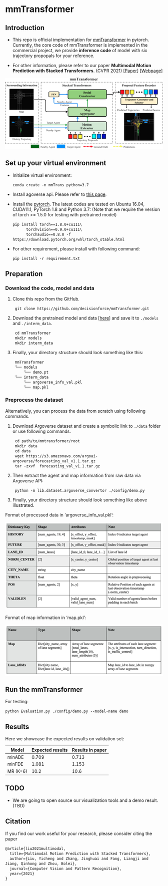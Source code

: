 # mmTransformer

## Introduction

- This repo is official implementation for [mmTransformer](https://github.com/argoai/argoverse-api) in pytorch. Currently, the core code of mmTransformer is implemented in the commercial project, we provide **inference code** of model with six trajectory propopals for your reference. 

- For other information, please refer to our paper **Multimodal Motion Prediction with Stacked Transformers**. (CVPR 2021) [[Paper](https://arxiv.org/pdf/2103.11624.pdf)] [[Webpage](https://decisionforce.github.io/mmTransformer/)]

![img](./figs/model.png)

## Set up your virtual environment

- Initialize virtual environment:

      conda create -n mmTrans python=3.7

- Install agoverse api. Please refer to [this page](https://github.com/argoai/argoverse-api).

- Install the [pytorch](https://pytorch.org/). The latest codes are tested on Ubuntu 16.04, CUDA11.1, PyTorch 1.8 and Python 3.7:
  (Note that we require the version of torch >= 1.5.0 for testing with pretrained model)

      pip install torch==1.8.0+cu111\
            torchvision==0.9.0+cu111\
            torchaudio==0.8.0 -f https://download.pytorch.org/whl/torch_stable.html

- For other requirement, please install with following command:

      pip install -r requirement.txt
    

## Preparation

### Download the code, model and data

1. Clone this repo from the GitHub.

        git clone https://github.com/decisionforce/mmTransformer.git

2. Download the pretrained model and data [[here](https://drive.google.com/file/d/10koDID95zoOnU3pb6AkHAqJInupMScJd/view?usp=sharing)] and save it to `./models` and `./interm_data`.
   
        cd mmTransformer
        mkdir models
        mkdir interm_data

3. Finally, your directory structure should look something like this:

        mmTransformer
        └── models
            └── demo.pt
        └── interm_data
            └── argoverse_info_val.pkl
            └── map.pkl

### Preprocess the dataset

Alternatively, you can process the data from scratch using following commands.

1. Download Argoverse dataset and create a symbolic link to `./data` folder or use following commands.

        cd path/to/mmtransformer/root
        mkdir data
        cd data
        wget https://s3.amazonaws.com/argoai-argoverse/forecasting_val_v1.1.tar.gz 
        tar -zxvf  forecasting_val_v1.1.tar.gz

2. Then extract the agent and map information from raw data via Argoverse API:

        python -m lib.dataset.argoverse_convertor ./config/demo.py

3. Finally, your directory structure should look something like above illustrated.


Format of processed data in ‘argoverse_info_val.pkl’:

![img](./figs/format1.png)

Format of map information in ‘map.pkl’:

![img](./figs/format2.png)


## Run the mmTransformer

For testing:

    python Evaluation.py ./config/demo.py --model-name demo

## Results

Here we showcase the expected results on validation set:

| Model | Expected results | Results in paper
|--|--|--|
| minADE | 0.709 | 0.713 |
| minFDE | 1.081 | 1.153 |
| MR (K=6) | 10.2 | 10.6 |

## TODO

- We are going to open source our visualization tools and a demo result. (TBD)


## Citation
If you find our work useful for your research, please consider citing the paper
```
@article{liu2021multimodal,
  title={Multimodal Motion Prediction with Stacked Transformers},
  author={Liu, Yicheng and Zhang, Jinghuai and Fang, Liangji and Jiang, Qinhong and Zhou, Bolei},
  journal={Computer Vision and Pattern Recognition},
  year={2021}
}
```
